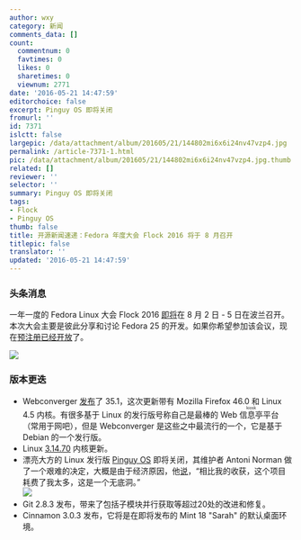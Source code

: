 ```yaml
---
author: wxy
category: 新闻
comments_data: []
count:
  commentnum: 0
  favtimes: 0
  likes: 0
  sharetimes: 0
  viewnum: 2771
date: '2016-05-21 14:47:59'
editorchoice: false
excerpt: Pinguy OS 即将关闭
fromurl: ''
id: 7371
islctt: false
largepic: /data/attachment/album/201605/21/144802mi6x6i24nv47vzp4.jpg
permalink: /article-7371-1.html
pic: /data/attachment/album/201605/21/144802mi6x6i24nv47vzp4.jpg.thumb.jpg
related: []
reviewer: ''
selector: ''
summary: Pinguy OS 即将关闭
tags:
- Flock
- Pinguy OS
thumb: false
title: 开源新闻速递：Fedora 年度大会 Flock 2016 将于 8 月召开
titlepic: false
translator: ''
updated: '2016-05-21 14:47:59'
---
```


### 头条消息


一年一度的 Fedora Linux 大会 Flock 2016 [即将](https://fedoramagazine.org/flock-2016-schedule-now/)在 8 月 2 日 - 5 日在波兰召开。本次大会主要是彼此分享和讨论 Fedora 25 的开发。如果你希望参加该会议，现在[预注册已经开放](http://flocktofedora.org/)了。


![](/data/attachment/album/201605/21/144802mi6x6i24nv47vzp4.jpg)


 


### 版本更迭


* Webconverger [发布](https://webconverger.org/blog/2016/Webconverger_35_release/)了 35.1，这次更新带有 Mozilla Firefox 46.0 和 Linux 4.5 内核。有很多基于 Linux 的发行版号称自己是最棒的 Web <ruby> 信息亭 <rp>  （ </rp> <rt>  kiosk </rt> <rp>  ） </rp></ruby>平台（常用于网吧），但是 Webconverger 是这些之中最流行的一个，它是基于 Debian 的一个发行版。
* Linux [3.14.70](http://lkml.iu.edu/hypermail/linux/kernel/1605.2/02167.html) 内核更新。
* 漂亮大方的 Linux 发行版 [Pinguy OS](http://pinguyos.com/) 即将关闭，其维护者 Antoni Norman 做了一个艰难的决定，大概是由于经济原因，他[说](http://pinguyos.com/2016/05/thinking-about-killing-off-pinguy-os/)，“相比我的收获，这个项目耗费了我太多，这是一个无底洞。”  
![](/data/attachment/album/201605/21/144803huqxwwp1a2210u5y.jpg)
* Git 2.8.3 发布，带来了包括子模块并行获取等超过20处的改进和修复。
* Cinnamon 3.0.3 发布，它将是在即将发布的 Mint 18 "Sarah" 的默认桌面环境。